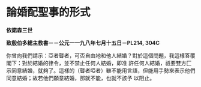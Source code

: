 # 論婚配聖事的形式


**依諾森三世**

**致殷伯多總主教書－－公元一一九八年七月十五日－PL214, 304C**





你曾向我們請示：亞者聾者，可否自由地和他人結婚？對於這個問題，我這樣答覆閣下：對於結婚的律令，並不禁止任何人結婚，即准
許任何人結婚，祇要雙方匚示同意結婚，就夠了。這樣的（聾者啞者）雖不能用言語，但能用手勢來表示他們同意結婚；故若他們願意結婚，那就不能，也就不該予
以阻止。

